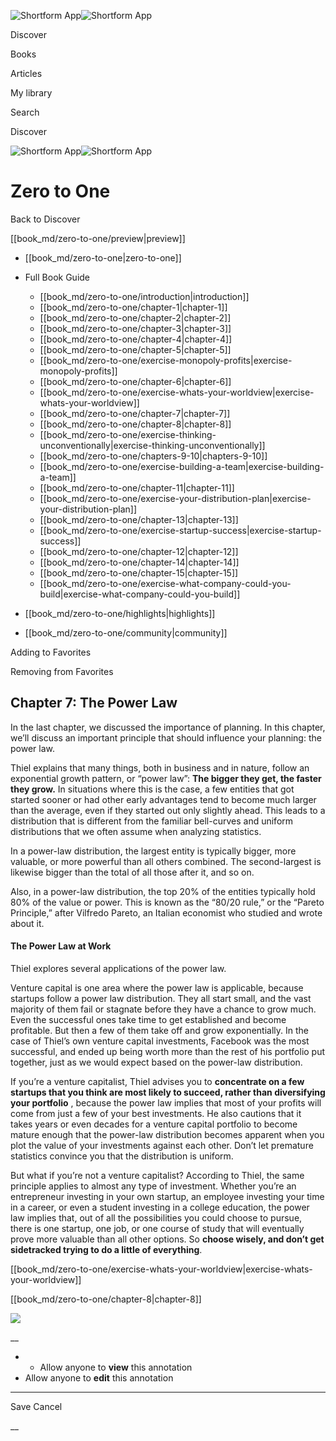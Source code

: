 ![Shortform App](/img/logo.36a2399e.svg)![Shortform App](/img/logo-dark.70c1b072.svg)

Discover

Books

Articles

My library

Search

Discover

![Shortform App](/img/logo.36a2399e.svg)![Shortform App](/img/logo-dark.70c1b072.svg)

# Zero to One

Back to Discover

[[book_md/zero-to-one/preview|preview]]

  * [[book_md/zero-to-one|zero-to-one]]
  * Full Book Guide

    * [[book_md/zero-to-one/introduction|introduction]]
    * [[book_md/zero-to-one/chapter-1|chapter-1]]
    * [[book_md/zero-to-one/chapter-2|chapter-2]]
    * [[book_md/zero-to-one/chapter-3|chapter-3]]
    * [[book_md/zero-to-one/chapter-4|chapter-4]]
    * [[book_md/zero-to-one/chapter-5|chapter-5]]
    * [[book_md/zero-to-one/exercise-monopoly-profits|exercise-monopoly-profits]]
    * [[book_md/zero-to-one/chapter-6|chapter-6]]
    * [[book_md/zero-to-one/exercise-whats-your-worldview|exercise-whats-your-worldview]]
    * [[book_md/zero-to-one/chapter-7|chapter-7]]
    * [[book_md/zero-to-one/chapter-8|chapter-8]]
    * [[book_md/zero-to-one/exercise-thinking-unconventionally|exercise-thinking-unconventionally]]
    * [[book_md/zero-to-one/chapters-9-10|chapters-9-10]]
    * [[book_md/zero-to-one/exercise-building-a-team|exercise-building-a-team]]
    * [[book_md/zero-to-one/chapter-11|chapter-11]]
    * [[book_md/zero-to-one/exercise-your-distribution-plan|exercise-your-distribution-plan]]
    * [[book_md/zero-to-one/chapter-13|chapter-13]]
    * [[book_md/zero-to-one/exercise-startup-success|exercise-startup-success]]
    * [[book_md/zero-to-one/chapter-12|chapter-12]]
    * [[book_md/zero-to-one/chapter-14|chapter-14]]
    * [[book_md/zero-to-one/chapter-15|chapter-15]]
    * [[book_md/zero-to-one/exercise-what-company-could-you-build|exercise-what-company-could-you-build]]
  * [[book_md/zero-to-one/highlights|highlights]]
  * [[book_md/zero-to-one/community|community]]



Adding to Favorites 

Removing from Favorites 

## Chapter 7: The Power Law

In the last chapter, we discussed the importance of planning. In this chapter, we’ll discuss an important principle that should influence your planning: the power law.

Thiel explains that many things, both in business and in nature, follow an exponential growth pattern, or “power law”: **The bigger they get, the faster they grow.** In situations where this is the case, a few entities that got started sooner or had other early advantages tend to become much larger than the average, even if they started out only slightly ahead. This leads to a distribution that is different from the familiar bell-curves and uniform distributions that we often assume when analyzing statistics.

In a power-law distribution, the largest entity is typically bigger, more valuable, or more powerful than all others combined. The second-largest is likewise bigger than the total of all those after it, and so on.

Also, in a power-law distribution, the top 20% of the entities typically hold 80% of the value or power. This is known as the “80/20 rule,” or the “Pareto Principle,” after Vilfredo Pareto, an Italian economist who studied and wrote about it.

#### The Power Law at Work

Thiel explores several applications of the power law.

Venture capital is one area where the power law is applicable, because startups follow a power law distribution. They all start small, and the vast majority of them fail or stagnate before they have a chance to grow much. Even the successful ones take time to get established and become profitable. But then a few of them take off and grow exponentially. In the case of Thiel’s own venture capital investments, Facebook was the most successful, and ended up being worth more than the rest of his portfolio put together, just as we would expect based on the power-law distribution.

If you’re a venture capitalist, Thiel advises you to **concentrate on a few startups that you think are most likely to succeed, rather than diversifying your portfolio** , because the power law implies that most of your profits will come from just a few of your best investments. He also cautions that it takes years or even decades for a venture capital portfolio to become mature enough that the power-law distribution becomes apparent when you plot the value of your investments against each other. Don’t let premature statistics convince you that the distribution is uniform.

But what if you’re not a venture capitalist? According to Thiel, the same principle applies to almost any type of investment. Whether you’re an entrepreneur investing in your own startup, an employee investing your time in a career, or even a student investing in a college education, the power law implies that, out of all the possibilities you could choose to pursue, there is one startup, one job, or one course of study that will eventually prove more valuable than all other options. So **choose wisely, and don’t get sidetracked trying to do a little of everything**.

[[book_md/zero-to-one/exercise-whats-your-worldview|exercise-whats-your-worldview]]

[[book_md/zero-to-one/chapter-8|chapter-8]]

![](https://bat.bing.com/action/0?ti=56018282&Ver=2&mid=8ab1ff25-64f8-4b07-98c2-741ddc4d0075&sid=72e6e650642c11eeb2dd2161d176fe8d&vid=72e70890642c11eeb72d79fe7b6df2c6&vids=0&msclkid=N&pi=0&lg=en-US&sw=800&sh=600&sc=24&nwd=1&tl=Shortform%20%7C%20Book&p=https%3A%2F%2Fwww.shortform.com%2Fapp%2Fbook%2Fzero-to-one%2Fchapter-7&r=&lt=1318&evt=pageLoad&sv=1&rn=865765)

__

  *   * Allow anyone to **view** this annotation
  * Allow anyone to **edit** this annotation



* * *

Save Cancel

__




